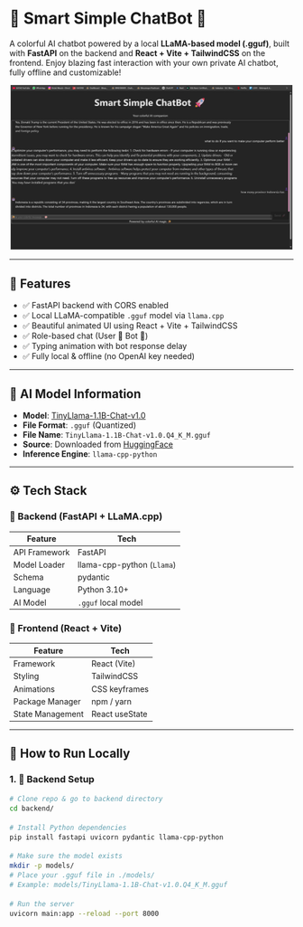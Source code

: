 # 💬 Smart Simple ChatBot 🤖

A colorful AI chatbot powered by a local **LLaMA-based model (.gguf)**, built with **FastAPI** on the backend and **React + Vite + TailwindCSS** on the frontend. Enjoy blazing fast interaction with your own private AI chatbot, fully offline and customizable!

<p align="center">
  <img src="image_(3).png" alt="Chat UI" width="500"/>
</p>


---

## 📌 Features

- ✅ FastAPI backend with CORS enabled
- ✅ Local LLaMA-compatible `.gguf` model via `llama.cpp`
- ✅ Beautiful animated UI using React + Vite + TailwindCSS
- ✅ Role-based chat (User 🤝 Bot 🤖)
- ✅ Typing animation with bot response delay
- ✅ Fully local & offline (no OpenAI key needed)

---

## 🧠 AI Model Information

- **Model**: [TinyLlama-1.1B-Chat-v1.0](https://huggingface.co/TinyLlama/TinyLlama-1.1B-Chat-v1.0)
- **File Format**: `.gguf` (Quantized)
- **File Name**: `TinyLlama-1.1B-Chat-v1.0.Q4_K_M.gguf`
- **Source**: Downloaded from [HuggingFace](https://huggingface.co)
- **Inference Engine**: `llama-cpp-python`

---

## ⚙️ Tech Stack

### 🧠 Backend (FastAPI + LLaMA.cpp)

| Feature           | Tech                        |
|------------------|-----------------------------|
| API Framework    | FastAPI                     |
| Model Loader     | llama-cpp-python (`Llama`)  |
| Schema           | pydantic                    |
| Language         | Python 3.10+                |
| AI Model         | `.gguf` local model         |

### 🎨 Frontend (React + Vite)

| Feature           | Tech                  |
|------------------|-----------------------|
| Framework        | React (Vite)          |
| Styling          | TailwindCSS           |
| Animations       | CSS keyframes         |
| Package Manager  | npm / yarn            |
| State Management | React useState        |

---

## 🚀 How to Run Locally

### 1. 🔧 Backend Setup

```bash
# Clone repo & go to backend directory
cd backend/

# Install Python dependencies
pip install fastapi uvicorn pydantic llama-cpp-python

# Make sure the model exists
mkdir -p models/
# Place your .gguf file in ./models/
# Example: models/TinyLlama-1.1B-Chat-v1.0.Q4_K_M.gguf

# Run the server
uvicorn main:app --reload --port 8000
